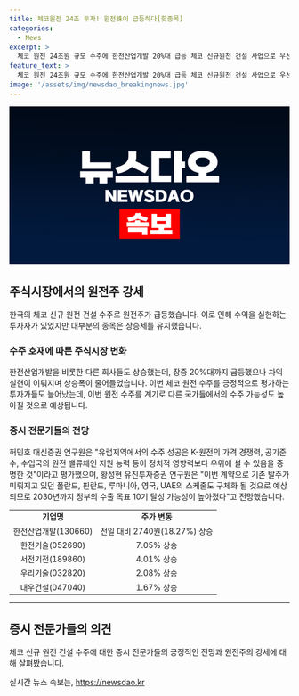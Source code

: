 ```yaml
---
title: 체코원전 24조 투자! 원전株이 급등하다[핫종목]
categories:
  - News
excerpt: >
  체코 원전 24조원 규모 수주에 한전산업개발 20%대 급등 체코 신규원전 건설 사업으로 우선협상대상자에 선정된 한수원으로 인해 한전산업개발 등 원전 관련 종목들이 상승세를 보였다. 체코 정부는 한국수력원자력 컨소시엄을 1000메가와트 규모 원전 2기 건설 우선협상대상자로 선정함에 따라 약 24조원 규모의 수주가 기대되고, 증권가에서도 긍정적인 평가를 받고 있다. 폴란드 등의 원전 프로젝트에서도 추가 수주 가능성이 높아지고 있어, 원전주가 급등하는 모습을 보였다.
feature_text: >
  체코 원전 24조원 규모 수주에 한전산업개발 20%대 급등 체코 신규원전 건설 사업으로 우선협상대상자에 선정된 한수원으로 인해 한전산업개발 등 원전 관련 종목들이 상승세를 보였다. 체코 정부는 한국수력원자력 컨소시엄을 1000메가와트 규모 원전 2기 건설 우선협상대상자로 선정함에 따라 약 24조원 규모의 수주가 기대되고, 증권가에서도 긍정적인 평가를 받고 있다. 폴란드 등의 원전 프로젝트에서도 추가 수주 가능성이 높아지고 있어, 원전주가 급등하는 모습을 보였다.
image: '/assets/img/newsdao_breakingnews.jpg'
---
```


<p><img src="/assets/img/newsdao_breakingnews.jpg" alt="ranknews 속보" /></p>

<h2 data-ke-size="size26">주식시장에서의 원전주 강세</h2>

<p data-ke-size="size16">한국의 체코 신규 원전 건설 수주로 원전주가 급등했습니다. 이로 인해 수익을 실현하는 투자자가 있었지만 대부분의 종목은 상승세를 유지했습니다. </p>

<h3>수주 호재에 따른 주식시장 변화</h3>

<p data-ke-size="size16">한전산업개발을 비롯한 다른 회사들도 상승했는데, 장중 20%대까지 급등했으나 차익실현이 이뤄지며 상승폭이 줄어들었습니다. 이번 체코 원전 수주를 긍정적으로 평가하는 투자가들도 늘어났는데, 이번 원전 수주를 계기로 다른 국가들에서의 수주 가능성도 높아질 것으로 예상됩니다.</p>

<h3>증시 전문가들의 전망</h3>

<p data-ke-size="size16">허민호 대신증권 연구원은 "유럽지역에서의 수주 성공은 K-원전의 가격 경쟁력, 공기준수, 수입국의 원전 밸류체인 지원 능력 등이 정치적 영향력보다 우위에 설 수 있음을 증명한 것"이라고 평가했으며, 황성현 유진투자증권 연구원은 "이번 계약으로 기존 발주가 미뤄지고 있던 폴란드, 핀란드, 루마니아, 영국, UAE의 스케줄도 구체화 될 것으로 예상되므로 2030년까지 정부의 수출 목표 10기 달성 가능성이 높아졌다"고 전망했습니다.</p>

<table>
  <tr>
    <td style="text-align: center; height: 17px;"><b>기업명</b></td>
    <td style="text-align: center; height: 17px;"><b>주가 변동</b></td>
  </tr>
  <tr>
    <td style="text-align: center; height: 17px;">한전산업개발(130660)</td>
    <td style="text-align: center; height: 17px;">전일 대비 2740원(18.27%) 상승</td>
  </tr>
  <tr>
    <td style="text-align: center; height: 17px;">한전기술(052690)</td>
    <td style="text-align: center; height: 17px;">7.05% 상승</td>
  </tr>
  <tr>
    <td style="text-align: center; height: 17px;">서전기전(189860)</td>
    <td style="text-align: center; height: 17px;">4.01% 상승</td>
  </tr>
  <tr>
    <td style="text-align: center; height: 17px;">우리기술(032820)</td>
    <td style="text-align: center; height: 17px;">2.08% 상승</td>
  </tr>
  <tr>
    <td style="text-align: center; height: 17px;">대우건설(047040)</td>
    <td style="text-align: center; height: 17px;">1.67% 상승</td>
  </tr>
</table>

<hr>

<h2 data-ke-size="size26">증시 전문가들의 의견</h2>

<p data-ke-size="size16">체코 신규 원전 건설 수주에 대한 증시 전문가들의 긍정적인 전망과 원전주의 강세에 대해 살펴봤습니다.</p>
실시간 뉴스 속보는, <a href="https://newsdao.kr" rel="dofollow">https://newsdao.kr</a>


